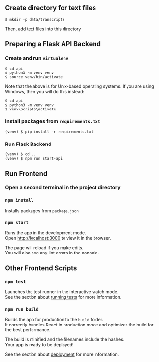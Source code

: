 ## Create directory for text files

`$ mkdir -p data/transcripts`

Then, add text files into this directory

## Preparing a Flask API Backend

### Create and run `virtualenv`

```
$ cd api
$ python3 -m venv venv
$ source venv/bin/activate
```
Note that the above is for Unix-based operating systems. If you are using Windows, then you will do this instead:

```
$ cd api
$ python3 -m venv venv
$ venv\Scripts\activate
```

### Install packages from `requirements.txt`

`(venv) $ pip install -r requirements.txt`

### Run Flask Backend

```
(venv) $ cd ..
(venv) $ npm run start-api
```

## Run Frontend

### Open a second terminal in the project directory

### `npm install`

Installs packages from `package.json`

### `npm start`

Runs the app in the development mode.\
Open [http://localhost:3000](http://localhost:3000) to view it in the browser.

The page will reload if you make edits.\
You will also see any lint errors in the console.

## Other Frontend Scripts

### `npm test`

Launches the test runner in the interactive watch mode.\
See the section about [running tests](https://facebook.github.io/create-react-app/docs/running-tests) for more information.

### `npm run build`

Builds the app for production to the `build` folder.\
It correctly bundles React in production mode and optimizes the build for the best performance.

The build is minified and the filenames include the hashes.\
Your app is ready to be deployed!

See the section about [deployment](https://facebook.github.io/create-react-app/docs/deployment) for more information.
